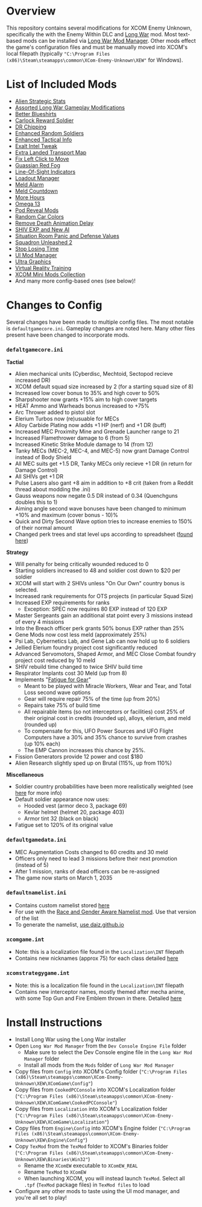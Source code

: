 # Overview
This repository contains several modifications for XCOM Enemy Unknown, specifically the with the Enemy Within DLC and [Long War](https://www.nexusmods.com/xcom/mods/88?tab=description) mod. Most text-based mods can be installed via [Long War Mod Manager](https://www.nexusmods.com/xcom/mods/620). Other mods effect the game's configuration files and must be manually moved into XCOM's local filepath (typically `"C:\Program Files (x86)\Steam\steamapps\common\XCom-Enemy-Unknown\XEW"` for Windows).

# List of Included Mods
- [Alien Strategic Stats](https://www.reddit.com/r/Xcom/comments/2zbkgj/lw_mod_alien_strategic_stats_exposed/)
- [Assorted Long War Gameplay Modifications](https://www.nexusmods.com/xcom/mods/581?tab=files)
- [Better Blueshirts](https://www.nexusmods.com/xcom/mods/665/?)
- [Carlock Reward Soldier](https://www.nexusmods.com/xcom/mods/593)
- [DR Chipping](https://www.nexusmods.com/xcom/mods/628/?tab=description)
- [Enhanced Random Soldiers](https://www.nexusmods.com/xcom/mods/607?tab=files)
- [Enhanced Tactical Info](https://www.nexusmods.com/xcom/mods/554?tab=description)
- [Exalt Intel Tweak](https://www.nexusmods.com/xcom/mods/695/?)
- [Extra Landed Transport Map](https://www.nexusmods.com/xcom/mods/643/?tab=posts)
- [Fix Left Click to Move](https://www.nexusmods.com/xcom/mods/797)
- [Guassian Red Fog](https://www.nexusmods.com/xcom/mods/502/?tab=posts)
- [Line-Of-Sight Indicators](https://www.nexusmods.com/xcom/mods/666/?)
- [Loadout Manager](https://www.nexusmods.com/xcom/mods/656)
- [Meld Alarm](https://www.nexusmods.com/xcom/mods/540/?tab=files)
- [Meld Countdown](https://www.nexusmods.com/xcom/mods/759)
- [More Hours](https://www.nexusmods.com/xcom/mods/645)
- [Omega 13](https://www.nexusmods.com/xcom/mods/534)
- [Pod Reveal Mods](https://www.nexusmods.com/xcom/mods/715?tab=description)
- [Random Car Colors](https://www.nexusmods.com/xcom/mods/576?tab=description)
- [Remove Death Animation Delay](https://www.nexusmods.com/xcom/mods/452?tab=files)
- [SHIV EXP and New AI](https://www.nexusmods.com/xcom/mods/603/?tab=description)
- [Situation Room Panic and Defense Values](https://www.nexusmods.com/xcom/mods/731?tab=description)
- [Squadron Unleashed 2](https://www.nexusmods.com/xcom/mods/809)
- [Stop Losing Time](https://www.nexusmods.com/xcom/mods/810)
- [UI Mod Manager](https://www.nexusmods.com/xcom/mods/766?tab=description)
- [Ultra Graphics](https://www.nexusmods.com/xcom/mods/741)
- [Virtual Reality Training](https://www.nexusmods.com/xcom/mods/569)
- [XCOM Mini Mods Collection](https://www.nexusmods.com/xcom/mods/735?tab=description)
- And many more config-based ones (see below)!

# Changes to Config
Several changes have been made to multiple config files. The most notable is `defaultgamecore.ini`. Gameplay changes are noted here. Many other files present have been changed to incorporate mods.

### `defaltgamecore.ini`
**Tactial**
- Alien mechanical units (Cyberdisc, Mechtoid, Sectopod recieve increased DR)
- XCOM default squad size increased by 2 (for a starting squad size of 8)
- Increased low cover bonus to 35% and high cover to 50%
- Sharpshooter now grants +15% aim to high cover targets
- HEAT Ammo and Warheads bonus increased to +75%
- Arc Thrower added to pistol slot
- Elerium Turbos now (re)usuable for MECs
- Alloy Carbide Plating now adds +1 HP (nerf) and +1 DR (buff)
- Increased MEC Proximity Mine and Grenade Launcher range to 21
- Increased Flamethrower damage to 6 (from 5)
- Increased Kinetic Strike Module damage to 14 (from 12)
- Tanky MECs (MEC-2, MEC-4, and MEC-5) now grant Damage Control instead of Body Shield
- All MEC suits get +1.5 DR, Tanky MECs only recieve +1 DR (in return for Damage Control)
- All SHIVs get +1 DR
- Pulse Lasers also gant +8 aim in addition to +8 crit (taken from a Reddit thread about modding the .ini)
- Gauss weapons now negate 0.5 DR instead of 0.34 (Quenchguns doubles this to 1)
- Aiming angle second wave bonuses have been changed to minimum +10% and maximum (cover bonus - 10)%
- Quick and Dirty Second Wave option tries to increase enemies to 150% of their normal amount
- Changed perk trees and stat level ups according to spreadsheet ([found here](https://docs.google.com/spreadsheets/d/1b44olPdr0msneZlyy9tOwkpv8QwB2BEO8vZtzeaJLtQ/edit?usp=sharing))
  
**Strategy**
- Will penalty for being critically wounded reduced to 0
- Starting soldiers increased to 48 and soldier cost down to $20 per soldier
- XCOM will start with 2 SHIVs unless "On Our Own" country bonus is selected.
- Increased rank requirements for OTS projects (in particular Squad Size)
- Increased EXP requirements for ranks
  - Exception: SPEC now requires 80 EXP instead of 120 EXP
- Master Sergeants gain an additional stat point every 3 missions instead of every 4 missions
- Into the Breach officer perk grants 50% bonus EXP rather than 25%
- Gene Mods now cost less meld (approximately 25%)
- Psi Lab, Cybernetics Lab, and Gene Lab can now hold up to 6 soldiers
- Jellied Elerium foundry project cost significantly reduced
- Advanced Servomotors, Shaped Armor, and MEC Close Combat foundry project cost reduced by 10 meld
- SHIV rebuild time changed to twice SHIV build time
- Respirator Implants cost 30 Meld (up from 8)
- Implements "[Fatigue for Gear](https://pastebin.com/3zuMVfwq)"
  - Meant to be played with Miracle Workers, Wear and Tear, and Total Loss second wave options
  - Gear will require repair 75% of the time (up from 20%)
  - Repairs take 75% of build time
  - All repairable items (so not interceptors or facilities) cost 25% of their original cost in credits (rounded up), alloys, elerium, and meld (rounded up)
  - To compensate for this, UFO Power Sources and UFO Flight Computers have a 30% and 35% chance to survive from crashes (up 10% each)
  - The EMP Cannon increases this chance by 25%.
- Fission Generators provide 12 power and cost $180
- Alien Research slightly sped up on Brutal (115%, up from 110%)

**Miscellaneous**
- Soldier country probabilities have been more realistically weighted (see [here](https://www.reddit.com/r/Xcom/comments/2y1spu/lw_beta_15realistic_soldier_country_probabilities/) for more info)
- Default soldier appearance now uses:
  - Hooded vest (armor deco 3, package 69)
  - Kevlar helmet (helmet 20, package 403)
  - Armor tint 32 (black on black)
- Fatigue set to 120% of its original value

### `defaultgamedata.ini`
- MEC Augmentation Costs changed to 60 credits and 30 meld
- Officers only need to lead 3 missions before their next promotion (instead of 5)
- After 1 mission, ranks of dead officers can be re-assigned
- The game now starts on March 1, 2035

### `defaultnamelist.ini`
- Contains custom namelist stored [here](https://docs.google.com/document/d/1kkf_J76dPE1cglh7RTNlAbk002emyTH37hsCuIswEcU/edit?usp=sharing)
- For use with the [Race and Gender Aware Namelist mod](). Use that version of the list
- To generate the namelist, [use daiz.github.io](https://daiz.github.io/xcom-namegen/)

### `xcomgame.int`
- Note: this is a localization file found in the `Localization\INT` filepath
- Contains new nicknames (approx 75) for each class detailed [here](https://docs.google.com/spreadsheets/d/13ddlocdkhgOX22B7RTzzVc2A3A3p3SkN2nXQWrqmweg/edit?usp=sharing)

### `xcomstrategygame.int`
- Note: this is a localization file found in the `Localization\INT` filepath
- Contains new interceptor names, mostly themed after mecha anime, with some Top Gun and Fire Emblem thrown in there. Detailed [here](https://docs.google.com/spreadsheets/d/13ddlocdkhgOX22B7RTzzVc2A3A3p3SkN2nXQWrqmweg/edit?usp=sharing)

# Install Instructions
- Install Long War using the Long War installer
- Open `Long War Mod Manager` from the `Dev Console Engine File` folder
  - Make sure to select the Dev Console engine file in the `Long War Mod Manager` folder
  - Install all mods from the `Mods` folder of `Long War Mod Manager`
- Copy files from `Config` into XCOM's Config folder (`"C:\Program Files (x86)\Steam\steamapps\common\XCom-Enemy-Unknown\XEW\XComGame\Config"`)
- Copy files from `CookedPCConsole` into XCOM's Localization folder (`"C:\Program Files (x86)\Steam\steamapps\common\XCom-Enemy-Unknown\XEW\XComGame\CookedPCConsole"`)
- Copy files from `Localization` into XCOM's Localization folder (`"C:\Program Files (x86)\Steam\steamapps\common\XCom-Enemy-Unknown\XEW\XComGame\Localization"`)
- Copy files from `Engine\Config` into XCOM's Engine folder (`"C:\Program Files (x86)\Steam\steamapps\common\XCom-Enemy-Unknown\XEW\Engine\Config"`)
- Copy `TexMod` from the `TexMod` folder to XCOM's Binaries folder (`"C:\Program Files (x86)\Steam\steamapps\common\XCom-Enemy-Unknown\XEW\Binaries\Win32"`)
  - Rename the `XComEW` executable to `XComEW_REAL`
  - Rename `TexMod` to `XComEW`
  - When launching XCOM, you will instead launch `TexMod`. Select all `.tpf` (`TexMod` package files) in `TexMod files` to load
- Configure any other mods to taste using the UI mod manager, and you're all set to play!